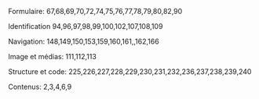 Formulaire: 
67,68,69,70,72,74,75,76,77,78,79,80,82,90

Identification
94,96,97,98,99,100,102,107,108,109

Navigation:
148,149,150,153,159,160,161,,162,166

Image et médias:
111,112,113

Structure et code:
225,226,227,228,229,230,231,232,236,237,238,239,240

Contenus:
2,3,4,6,9
